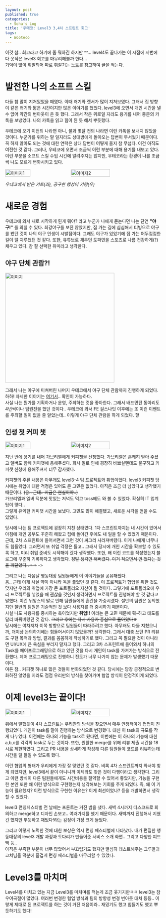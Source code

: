 ```yaml
---
layout: post
published: true
categories:
  - Soha's Log
title: '우테코: Level3 3,4차 스프린트 회고'
tags:
  - Wooteco
---
```


이것 참.. 회고라고 하기에 좀 뭐하긴 하지만 ^^... level4도 끝나가는 이 시점에 저번에 다 못적은 level3 회고를 마무리해볼까 한다...  
기억이 많이 휘발되어 따로 휘갈기는 노트를 참고하여 글을 적는다.

# 발전한 나의 소프트 스킬

다들 참 많이 지쳐있었을 때였다. 이때 러기와 렛서가 많이 지쳐보였다. 그래서 집 방향이 같은 러기와 짧은 시간이지만 많은 이야기를 했었다. level3에 오면서 개인 시간을 낼 수 없어 약간의 번아웃이 온 듯 했다. 그래서 작은 위로일 지라도 용기를 내어 중문의 카톡을 보냈었다. 나의 카톡을 읽고 힘이 된 듯 해서 뿌듯했다.

우테코에 오기 이전의 나라면 아니, 불과 몇달 전의 나라면 이런 카톡을 보내지 않았을 것이다. 누군가를 위하는 말 일지라도 상대방에게 돌아오는 답변이 무서웠기 때문이다. 꼭 하지 않아도 되는 것에 대한 연락은 상대 답변이 어떻게 올지 참 무섭다. 이건 아직도 여전한 것 같다. 그러나, 우테코에 오면서 조금씩 이런 부분에 대해 용기를 내보고 있다. 이런 부분을 소프트 스킬 수업 시간에 알려주지는 않지만, 우테코라는 환경이 나를 조금씩 나도 모르게 변화시키고 있다.

<p style="display:flex; gap:10px;">
  <img width="40%"  alt="이미지1" src="https://github.com/user-attachments/assets/660f86db-0f02-48df-a052-c8997195e5a0"/>
  <img width="50%" alt="이미지2" src="https://github.com/user-attachments/assets/23ee59bf-52b8-44d7-957c-fbce37faede6"/>
</p>

_우테코에서 받은 키트(좌), 공구한 행성이 키링(우)_

# 새로운 경험

우테코에 와서 새로 시작하게 된게 뭐야? 라고 누군가 나에게 묻는다면 나는 단연 **"야구!"** 를 외칠 수 있다. 최강야구를 보진 않았지만, 집 가는 길에 심심해서 티빙으로 야구를 봤던 것이 나의 야구 인생이 시발점이다. 그래도 야구가 있었기에 집 가는 어두컴컴한 길이 덜 지루했던 것 같다. 또한, 유튜브로 채우던 도파민을 스포츠로 나름 건강하게(?) 채우고 있다. 참 잘 선택한 취미라고 생각한다.

## 야구 단체 관람?!

<img width="352" alt="이미지" src="https://github.com/user-attachments/assets/99289d50-8236-412f-8fee-82010d6d992a">

그래서 나는 야구에 미쳐버린 나머지 우테코에서 야구 단체 관람까지 진행하게 되었다. 하하! 자세한 이야기는 [여기서](https://blog.naver.com/soy2302ten/223550718572).. 확인이 가능하다.  
사실 나는 뭔가를 기획하거나 운영, 주최하는 것을 좋아한다. 그래서 배드민턴 동아리도 4년씩이나 임원진을 했던 것이다.. 우테코에 와서 FE 걸스나잇 이후에는 또 이런 이벤트를 주최할 일이 없을 줄 알았는데.. 이렇게 야구 단체 관람을 하게 되었다. 핳

## 인생 첫 커피 챗

<p style="display:flex; gap:10px;">
  <img width="40%"  alt="이미지1" src="https://github.com/user-attachments/assets/16e303ec-7adb-4c0e-bcf6-35234f41912f"/>
  <img width="50%" alt="이미지2" src="https://github.com/user-attachments/assets/915e2cd4-378a-4b94-961d-57e6d40c6284"/>
</p>

지난 번에 용기를 내어 가브리엘에게 커피챗을 신청했다. 가브리엘은 흔쾌히 받아 주셨고 엘버도 함께 커피챗에 응해주셨다. 회사 일로 인해 굉장히 바쁘실텐데도 불구하고 커피챗 신청에 응해주셔서 너무 감사했다.

커피챗의 주된 내용은 아무래도 level3-4 팀 프로젝트와 취업이었다. level3 커피챗 당시에는 취업에 대한 걱정은 있어도 큰 고민은 없었다. 아직은 조금 더 남았다고 생각했기 때문이다. ~~(응.. 근데.. 지금은 현실이야..)~~  
가브리엘과 엘버 덕분에 맛있는 저녁도 먹고 toss에도 와 볼 수 있었다. 확실히 IT 업계 탑이 맞다..  
그렇게 유익한 커피챗 시간을 보냈다. 고민도 많이 해결됐고, 새로운 시각을 얻을 수도 있었다.

당시에 나는 팀 프로젝트에 굉장히 지친 상태였다. 1차 스프린트까지는 내 시간이 있어서 아침에 개인 공부도 꾸준히 해왔고 집에 돌아간 후에도 내 일을 할 수 있었기 때문이다. 근데, 2차 스프린트에 들어서면서 그런 것이 싸그리 사라져버렸다. 이게 나에게 너무나도 힘들었다. 그러면서 또 취업 걱정은 들고.. 그래서 당시에 개인 시간을 확보할 수 있도록 하고, 미리 취업 준비도 시작해야 겠다 생각했다. 또한, 왜 이런 코드를 작성했는지 블로그에 꾸준히 기록하자고 생각했다. ~~정말 생각만 해버렸다. 이거 적으면서 안 했다는 것을 깨달았다..ㅋㅋ~~ ->

그리고 나는 다음날 행동대장 팀원들에게 이 이야기들을 공유해줬다.  
음.. 근데 이게 사실 약이 아니라 독을 풀었던 것 같다. 이 프로젝트가 협업을 위한 것도 맞지만 우리의 취업에 가장 큰 포트폴리오 자산이 될 것이다. 그렇기에 포트폴리오에 우리 프로젝트를 넣었을 때 괜찮을 것인지 생각하면서 프로젝트를 진행해야 할 것 같다고 말했다. 이런 뉘앙스의 말로 인해 팀원들에게 혼란을 가중시켰다. 절반의 팀원은 동의했지만 절반의 팀원은 기술적인 것 보다 사용자를 더 중시하기 때문이다.  
사실 나도 사용자를 중시하는 측이었지만 **취업!!** 이라는 큰 고민 때문에 휙-하고 태도를 달리 바꿔버렸던 것 같다. ~~그리고 후에는 다시 사용자 중심으로 돌아왔다ㅎ~~  
당시에는 여차저차 이쪽 방향으로 팀원들이 따라주려고 했다. 아무래도 다들 지쳤으니까, 더이상 논의하기에는 힘들어서이지 않았을까? 생각한다. 그래서 대충 쓰던 PR 리뷰도 구현 목적과 방법, 결과를 꼼꼼하게 작성하기로 했다. 그리고 꼭 필요한 것이 아니라면 UI/UX에 큰 욕심을 부리지 말자고 했다. 그리고 3차 스프린트에 들어와서 하나의 Task를 페어프로그래밍으로 하고 있던 것을 다시 개인이 task를 가져가는 방식으로 전환했다. 페어 프로그래밍으로 진행하니 진도가 너무 나가지 않는 문제가 발생했기 때문이다.  
여튼 참.. 커피챗 하나로 많은 것들이 변화되었던 것 같다. 당시에는 당장 긍정적으로 변화하진 않았을 지라도 점점 우리만의 방식을 찾아가며 협업 방식이 안정적이게 되었다.

# 이제 level3는 끝이다!

<p style="display:flex; gap:10px;">
  <img width="40%"  alt="이미지1" src="https://github.com/user-attachments/assets/6c936e22-2f8f-4928-96af-32aabe78951d"/>
  <img width="50%" alt="이미지2" src="https://github.com/user-attachments/assets/3a0dceee-3cfd-43bd-aa84-25d98943f4b2"/>
</p>

위에서 말했듯이 4차 스프린트는 우리만의 방식을 찾으면서 매우 안정적이게 협업이 진행되었다. 개인이 task를 맡아 진행하는 방식으로 변경했다. 대신 이 task의 규모를 작게 나누었다. 이전에는 하나의 기능을 task로 뒀다면, 이번에는 이 하나의 기능에 대한 a,b,c를 각각의 task로 두는 것이다. 또한, 원활한 merge를 위해 리뷰 제출 시간을 18시로 제한하였다. 그리고 PR 내용을 상세하게 작성해 다른 팀원들이 코드를 리뷰하는데 시간을 덜 들일 수 있도록 했다.

이런 협업의 형태가 우리에게 가장 잘 맞았던 것 같다. 비록 4차 스프린트까지 와서야 찾게 되었지만, level3에서 끝이 아니니까 이제라도 찾은 것이 다행이라고 생각한다. 그리고 이런 방식이 다른 팀원들에게도 시간비용을 절약할 수 있어서 좋았지만, 기능을 구현한 본인 또한 왜 이런 방식으로 구현했는지 생각해보는 기회를 주게 되었다. 즉, 왜 이 기능이 필요했지? 이런 방식으로 구현한 이유는? 이게 최선이었나? 등을 개발하면서 생각할 수 있었다.

level3 런칭페스티벌 전 날에는 프론트는 거진 밤을 샜다. 새벽 4시까지 디스코드로 회의하고 merge하고 디자인 손보고.. 여러가지를 했기 때문이다. 새벽까지 진행해서 지쳤긴 했지만 뿌듯하고 재밌다!라는 감정이 가장 크게 들었다.

그리고 이렇게 노력한 것에 대한 보상은 역시 런칭 페스티벌에 나타났다. 내가 편집한 행동대장의 level3 개발 과정과 토다리가 만들어준 서비스 소개 화면.. 그리고 다양한 피드백 등..  
아직은 부족한 부분이 너무 많았어서 부끄럽기도 했지만 열심히 테스트해주는 크루들과 코치님들 덕분에 즐겁게 런칭 페스티벌을 마무리할 수 있었다.

# Level3를 마치며

Level4를 마치고 있는 지금 Level3를 마치며를 적는게 조금 웃기지만ㅋㅋ level3는 참 우여곡절이 많았다. 여러번 변경한 협업 방식과 팀의 방향성 변경 번아웃 대처 등등.. 이렇게 제대로 된 프로젝트를 하는 것이 거진 처음이라.. 재밌기도 했고 힘들기도 했고 뿌듯하기도 했다!
